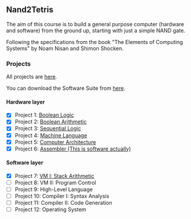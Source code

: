 ## Nand2Tetris

The aim of this course is to build a general purpose computer (hardware and software) from the ground up, starting with just a simple NAND gate.

Following the specifications from the book "The Elements of Computing Systems" by Noam Nisan and Shimon Shocken.

### Projects

All projects are [here](https://www.nand2tetris.org/course).

You can download the Software Suite from [here](https://www.nand2tetris.org/software).

#### Hardware layer

- [x] Project 1: [Boolean Logic](projects/01/)
- [x] Project 2: [Boolean Arithmetic](projects/02/)
- [x] Project 3: [Sequential Logic](projects/03/)
- [x] Project 4: [Machine Language](projects/04/)
- [x] Project 5: [Computer Architecture](projects/05/)
- [x] Project 6: [Assembler (This is software actually)](projects/06/hack_assembler/)

#### Software layer

- [x] Project 7: [VM I: Stack Arithmetic](projects/07/VMTranslator/)
- [ ] Project 8: VM II: Program Control 
- [ ] Project 9: High-Level Language 
- [ ] Project 10: Compiler I: Syntax Analysis
- [ ] Project 11: Compiler II: Code Generation 
- [ ] Project 12: Operating System 
